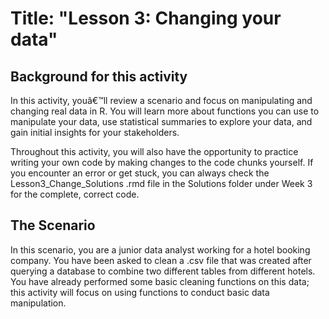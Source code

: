 # Title: "Lesson 3: Changing your data"

## Background for this activity
In this activity, youâ€™ll review a scenario and focus on manipulating and changing real data in R. You will learn more about functions you can use to manipulate your data, use statistical summaries to explore your data, and gain initial insights for your stakeholders. 

Throughout this activity, you will also have the opportunity to practice writing your own code by making changes to the code chunks yourself. If you encounter an error or get stuck, you can always check the Lesson3_Change_Solutions .rmd file in the Solutions folder under Week 3 for the complete, correct code. 

## The Scenario
In this scenario, you are a junior data analyst working for a hotel booking company. You have been asked to clean a .csv file that was created after querying a database to combine two different tables from different hotels. You have already performed some basic cleaning functions on this data; this activity will focus on using functions to conduct basic data manipulation.
